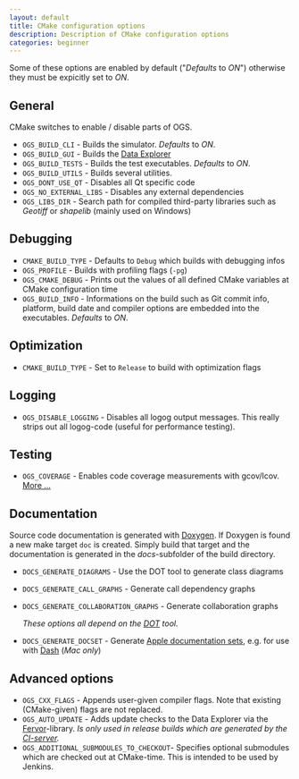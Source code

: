 ```yaml
---
layout: default
title: CMake configuration options
description: Description of CMake configuration options
categories: beginner
---
```


Some of these options are enabled by default ("*Defaults* to *ON*") otherwise they must be expicitly set to *ON*.

## General ##

CMake switches to enable / disable parts of OGS.

- `OGS_BUILD_CLI` - Builds the simulator. *Defaults* to *ON*.
- `OGS_BUILD_GUI` - Builds the [Data Explorer](https://svn.ufz.de/ogs/attachment/wiki/WikiStart/DataExplorer-Manual.pdf?format=raw)
- `OGS_BUILD_TESTS` - Builds the test executables. *Defaults* to *ON*.
- `OGS_BUILD_UTILS` - Builds several utilities.
- `OGS_DONT_USE_QT` - Disables all Qt specific code
- `OGS_NO_EXTERNAL_LIBS` - Disables any external dependencies
- `OGS_LIBS_DIR` - Search path for compiled third-party libraries such as *Geotiff* or *shapelib* (mainly used on Windows)

## Debugging ##

- `CMAKE_BUILD_TYPE` - Defaults to `Debug` which builds with debugging infos
- `OGS_PROFILE` - Builds with profiling flags (`-pg`)
- `OGS_CMAKE_DEBUG` - Prints out the values of all defined CMake variables at CMake configuration time
- `OGS_BUILD_INFO` - Informations on the build such as Git commit info, platform, build date and compiler options are embedded into the executables. *Defaults* to *ON*.

## Optimization ##

- `CMAKE_BUILD_TYPE` - Set to `Release` to build with optimization flags

## Logging ##

- `OGS_DISABLE_LOGGING` - Disables all logog output messages. This really strips out all logog-code (useful for performance testing).

## Testing ##

- `OGS_COVERAGE` - Enables code coverage measurements with gcov/lcov. [More ...]({{site.baseurl}}/linux-coverage)

## Documentation ##

Source code documentation is generated with [Doxygen](http://www.stack.nl/~dimitri/doxygen). If Doxygen is found a new make target `doc` is created. Simply build that target and the documentation is generated in the *docs*-subfolder of the build directory.

- `DOCS_GENERATE_DIAGRAMS` - Use the DOT tool to generate class diagrams
- `DOCS_GENERATE_CALL_GRAPHS` - Generate call dependency graphs
- `DOCS_GENERATE_COLLABORATION_GRAPHS` - Generate collaboration graphs

    *These options all depend on the [DOT](http://www.graphviz.org/) tool.*

- `DOCS_GENERATE_DOCSET` - Generate [Apple documentation sets](http://gentlebytes.com/appledoc-docs-examples-basic/), e.g. for use with [Dash](http://kapeli.com/dash/) (*Mac only*)

## Advanced options ##

- `OGS_CXX_FLAGS` - Appends user-given compiler flags. Note that existing (CMake-given) flags are not replaced.
- `OGS_AUTO_UPDATE` - Adds update checks to the Data Explorer via the [Fervor](https://github.com/pypt/fervor)-library. *Is only used in release builds which are generated by the [CI-server](https://svn.ufz.de/hudson/).*
- `OGS_ADDITIONAL_SUBMODULES_TO_CHECKOUT`- Specifies optional submodules which are checked out at CMake-time. This is intended to be used by Jenkins.
